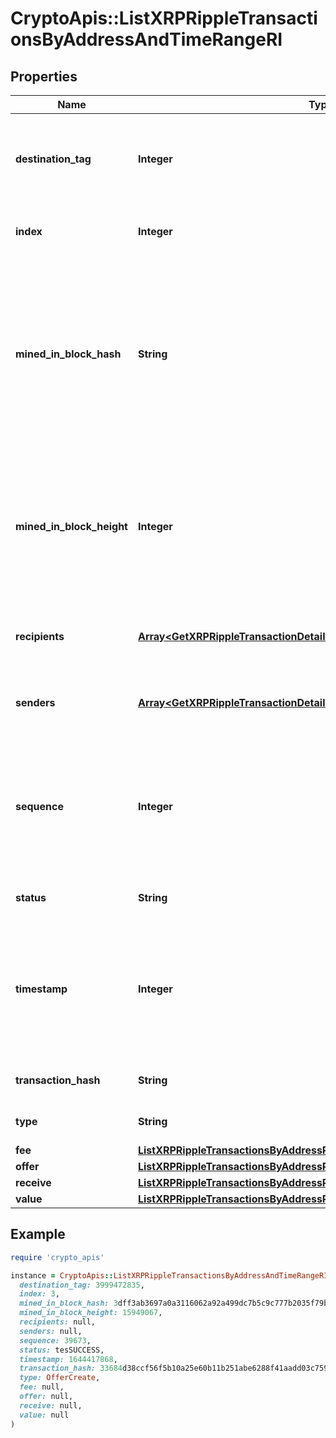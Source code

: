 # CryptoApis::ListXRPRippleTransactionsByAddressAndTimeRangeRI

## Properties

| Name | Type | Description | Notes |
| ---- | ---- | ----------- | ----- |
| **destination_tag** | **Integer** | A destination tag is a value used to discern the holder of the Ripple (XRP) being deposited or withdrawn. | [optional] |
| **index** | **Integer** | Represents the index position of the transaction in the block. |  |
| **mined_in_block_hash** | **String** | Represents the hash of the block where this transaction was mined/confirmed for first time. The hash is defined as a cryptographic digital fingerprint made by hashing the block header twice through the SHA256 algorithm. |  |
| **mined_in_block_height** | **Integer** | Represents the hight of the block where this transaction was mined/confirmed for first time. The height is defined as the number of blocks in the blockchain preceding this specific block. |  |
| **recipients** | [**Array&lt;GetXRPRippleTransactionDetailsByTransactionIDRIRecipientsInner&gt;**](GetXRPRippleTransactionDetailsByTransactionIDRIRecipientsInner.md) | Represents an object of addresses that receive the transactions. |  |
| **senders** | [**Array&lt;GetXRPRippleTransactionDetailsByTransactionIDRISendersInner&gt;**](GetXRPRippleTransactionDetailsByTransactionIDRISendersInner.md) | Represents an object of addresses that provide the funds. |  |
| **sequence** | **Integer** | Defines the transaction input&#39;s sequence as an integer, which is is used when transactions are replaced with newer versions before LockTime. |  |
| **status** | **String** | Defines the status of the transaction. |  |
| **timestamp** | **Integer** | Defines the exact date/time in Unix Timestamp when this transaction was mined, confirmed or first seen in Mempool, if it is unconfirmed. |  |
| **transaction_hash** | **String** | Represents the hash of the XRP transaction. |  |
| **type** | **String** | Specifies the type of the transaction. |  |
| **fee** | [**ListXRPRippleTransactionsByAddressRIFee**](ListXRPRippleTransactionsByAddressRIFee.md) |  |  |
| **offer** | [**ListXRPRippleTransactionsByAddressRIOffer**](ListXRPRippleTransactionsByAddressRIOffer.md) |  |  |
| **receive** | [**ListXRPRippleTransactionsByAddressRIReceive**](ListXRPRippleTransactionsByAddressRIReceive.md) |  |  |
| **value** | [**ListXRPRippleTransactionsByAddressRIValue**](ListXRPRippleTransactionsByAddressRIValue.md) |  |  |

## Example

```ruby
require 'crypto_apis'

instance = CryptoApis::ListXRPRippleTransactionsByAddressAndTimeRangeRI.new(
  destination_tag: 3999472835,
  index: 3,
  mined_in_block_hash: 3dff3ab3697a0a3116062a92a499dc7b5c9c777b2035f79bb906894972d4573d,
  mined_in_block_height: 15949067,
  recipients: null,
  senders: null,
  sequence: 39673,
  status: tesSUCCESS,
  timestamp: 1644417868,
  transaction_hash: 33684d38ccf56f5b10a25e60b11b251abe6288f41aadd03c7596dced895b282a,
  type: OfferCreate,
  fee: null,
  offer: null,
  receive: null,
  value: null
)
```

